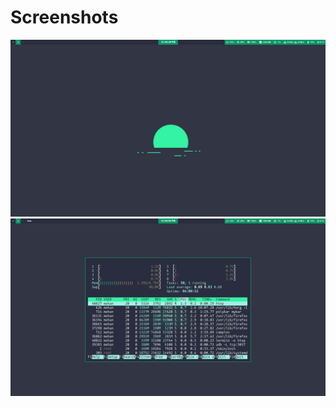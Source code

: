 # Screenshots
![Alt text](screenshot0.png?raw=true "Title")
![Alt text](screenshot1.png?raw=true "Title")
